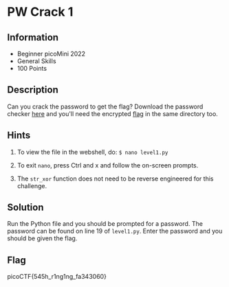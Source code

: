 # PW Crack 1

## Information

- Beginner picoMini 2022
- General Skills
- 100 Points

## Description

Can you crack the password to get the flag?
Download the password checker [here](https://artifacts.picoctf.net/c/11/level1.py) and you'll need the encrypted [flag](https://artifacts.picoctf.net/c/11/level1.flag.txt.enc) in the same directory too.

## Hints

1. To view the file in the webshell, do: `$ nano level1.py`

2. To exit `nano`, press Ctrl and x and follow the on-screen prompts.

3. The `str_xor` function does not need to be reverse engineered for this challenge.

## Solution

Run the Python file and you should be prompted for a password. The password can be found on line 19 of `level1.py`. Enter the password and you should be given the flag.

## Flag

picoCTF{545h_r1ng1ng_fa343060}
